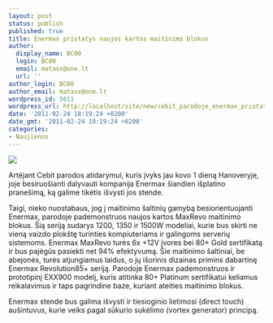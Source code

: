 ```yaml
---
layout: post
status: publish
published: true
title: Enermax pristatys naujos kartos maitinimo blokus
author:
  display_name: BC00
  login: BC00
  email: matasx@one.lt
  url: ''
author_login: BC00
author_email: matasx@one.lt
wordpress_id: 5611
wordpress_url: http://localhost/site/new/cebit_parodoje_enermax_pristatys_naujos_kartos_maitinimo_blokus/
date: '2011-02-24 18:19:24 +0200'
date_gmt: '2011-02-24 18:19:24 +0200'
categories:
- Naujienos
---
```

<div class="imgright"><img src="http://www.part.lt/img/c97f4e39525c4aae7c485da1762f823a900.jpg"  /></div>
<p>Artėjant Cebit parodos atidarymui, kuris įvyks jau kovo 1 dieną Hanoveryje, joje besiruošianti dalyvauti kompanija Enermax šiandien išplatino pranešimą, ką galime tikėtis išvysti jos stende.</p>
<p>Taigi, nieko nuostabaus, jog į maitinimo šaltinių gamybą besiorientuojanti Enermax, parodoje pademonstruos naujos kartos MaxRevo maitinimo blokus. Šią seriją sudarys 1200, 1350 ir 1500W modeliai, kurie bus skirti ne vieną vaizdo plokštę turinties kompiuteriams ir galingoms serverių sistemoms. Enermax MaxRevo turės 6x +12V įvores bei 80+ Gold sertifikatą ir bus pajėgūs pasiekti net 94% efektyvumą. Šie maitinimo šaltiniai, be abejonės, turės atjungiamus laidus, o jų išorinis dizainas primins dabartinę Enermax Revolution85+ seriją. Parodoje Enermax pademonstruos ir prototipinį EXX900 modelį, kuris atitinka 80+ Platinum sertifikatui keliamus reikalavimus ir taps pagrindine baze, kuriant ateities maitinimo blokus.</p>
<p>Enermax stende bus galima išvysti ir tiesioginio lietimosi (direct touch) aušintuvus, kurie veiks pagal sūkurio sukėlimo (vortex generator) principą.<br /></p>
